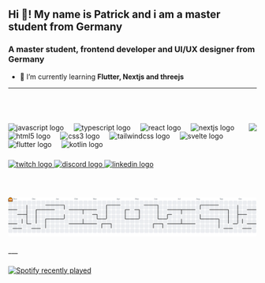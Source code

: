 <h2 align="left">Hi 👋! My name is Patrick and i am a master student from Germany</h2>


<h3 align="left">A master student, frontend developer and UI/UX designer from Germany</h3>


- 🌱 I’m currently learning **Flutter, Nextjs and threejs**
___
<br>
<br>

###

<img align="right" height="150" src="https://i.pinimg.com/originals/9c/fc/01/9cfc0161f686824806fb2858bc383f7e.gif"  />

###

<div align="left">
  <img src="https://cdn.jsdelivr.net/gh/devicons/devicon/icons/javascript/javascript-original.svg" height="30" alt="javascript logo"  />
  <img width="12" />
  <img src="https://cdn.jsdelivr.net/gh/devicons/devicon/icons/typescript/typescript-original.svg" height="30" alt="typescript logo"  />
  <img width="12" />
  <img src="https://cdn.jsdelivr.net/gh/devicons/devicon/icons/react/react-original.svg" height="30" alt="react logo"  />
  <img width="12" />
  <img src="https://cdn.jsdelivr.net/gh/devicons/devicon/icons/nextjs/nextjs-original.svg" height="30" alt="nextjs logo"  />
  <img width="12" />
  <img src="https://cdn.jsdelivr.net/gh/devicons/devicon/icons/html5/html5-original.svg" height="30" alt="html5 logo"  />
  <img width="12" />
  <img src="https://cdn.jsdelivr.net/gh/devicons/devicon/icons/css3/css3-original.svg" height="30" alt="css3 logo"  />
  <img width="12" />
  <img src="https://cdn.simpleicons.org/tailwindcss/06B6D4" height="30" alt="tailwindcss logo"  />
  <img width="12" />
  <img src="https://cdn.jsdelivr.net/gh/devicons/devicon/icons/svelte/svelte-original.svg" height="30" alt="svelte logo"  />
  <img width="12" />
  <img src="https://cdn.jsdelivr.net/gh/devicons/devicon/icons/flutter/flutter-original.svg" height="30" alt="flutter logo"  />
  <img width="12" />
  <img src="https://cdn.jsdelivr.net/gh/devicons/devicon/icons/kotlin/kotlin-original.svg" height="30" alt="kotlin logo"  />
  <img width="12" />
</div>


###

<div align="left">
  <a href="twitch.tv/repang" target="_blank">
    <img src="https://img.shields.io/static/v1?message=Twitch&logo=twitch&label=&color=9146FF&logoColor=white&labelColor=&style=for-the-badge" height="35" alt="twitch logo"  />
  </a>
  <a href="https://discordapp.com/users/169097914398932992" target="_blank">
    <img src="https://img.shields.io/static/v1?message=Discord&logo=discord&label=&color=7289DA&logoColor=white&labelColor=&style=for-the-badge" height="35" alt="discord logo"  />
  </a>
  <a href="https://www.linkedin.com/in/patrickraullang/" target="_blank">
    <img src="https://img.shields.io/static/v1?message=LinkedIn&logo=linkedin&label=&color=0077B5&logoColor=white&labelColor=&style=for-the-badge" height="35" alt="linkedin logo"  />
  </a>
</div>

###

<br clear="both">

<picture>
  <source media="(prefers-color-scheme: dark)" srcset="https://raw.githubusercontent.com/patrickraullang/patrickraullang/output/pacman-contribution-graph-dark.svg">
  <source media="(prefers-color-scheme: light)" srcset="https://raw.githubusercontent.com/patrickraullang/patrickraullang/output/pacman-contribution-graph.svg">
  <img alt="pacman contribution graph" src="https://raw.githubusercontent.com/patrickraullang/patrickraullang/output/pacman-contribution-graph.svg">
</picture>

<br>
<br>
___

###


<div align="left">
  <a href="https://open.spotify.com/user/repangtv">
    <img src="https://spotify-recently-played-readme.vercel.app/api?user=repangtv&count=1" alt="Spotify recently played"  />
  </a>
</div>

###
